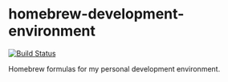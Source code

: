 # homebrew-development-environment

[![Build Status](https://travis-ci.org/maur8ino/homebrew-development-environment.svg?branch=master)](https://travis-ci.org/maur8ino/homebrew-development-environment)

Homebrew formulas for my personal development environment.
